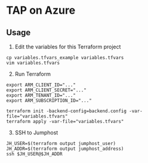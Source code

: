 # TAP on Azure

## Usage

1. Edit the variables for this Terraform project
```
cp variables.tfvars_example variables.tfvars
vim variables.tfvars
```

2. Run Terraform
```
export ARM_CLIENT_ID="..."
export ARM_CLIENT_SECRET="..."
export ARM_TENANT_ID="..."
export ARM_SUBSCRIPTION_ID="..."

terraform init -backend-config=backend.config -var-file="variables.tfvars"
terraform apply -var-file="variables.tfvars"
```

3. SSH to Jumphost
```
JH_USER=$(terraform output jumphost_user)
JH_ADDR=$(terraform output jumphost_address)
ssh $JH_USER@$JH_ADDR
```
